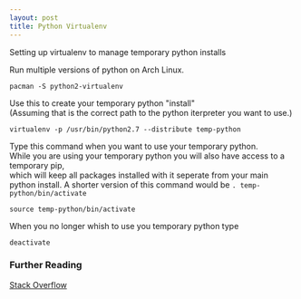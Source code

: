 ```yaml
---
layout: post
title: Python Virtualenv
---
```



<div class="message">
  Setting up virtualenv to manage temporary python installs
</div>

Run multiple versions of python on Arch Linux.  
```
pacman -S python2-virtualenv
```

Use this to create your temporary python "install"  
(Assuming that is the correct path to the python iterpreter you want to use.)  
```
virtualenv -p /usr/bin/python2.7 --distribute temp-python  
```

Type this command when you want to use your temporary python.  
While you are using your temporary python you will also have access to a temporary pip,  
which will keep all packages installed with it seperate from your main python install.
A shorter version of this command would be `. temp-python/bin/activate`    
```
source temp-python/bin/activate  
```

When you no longer whish to use you temporary python type  
```
deactivate  
```

### Further Reading
[Stack Overflow](http://stackoverflow.com/a/7237949)
